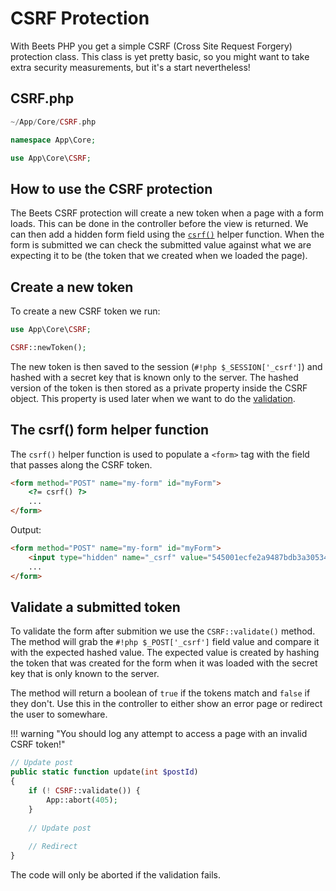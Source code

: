 # CSRF Protection

With Beets PHP you get a simple CSRF (Cross Site Request Forgery) protection class. This class is yet pretty basic, so you might want to take extra security measurements, but it's a start nevertheless!

## CSRF.php

```php title="Location"
~/App/Core/CSRF.php
```

```php title="Namespace"
namespace App\Core;
```

```php title="Import"
use App\Core\CSRF;
```

## How to use the CSRF protection

The Beets CSRF protection will create a new token when a page with a form loads. This can be done in the controller before the view is returned. We can then add a hidden form field using the [`csrf()`](#the-csrf-form-helper-function) helper function. When the form is submitted we can check the submitted value against what we are expecting it to be (the token that we created when we loaded the page).

## Create a new token

To create a new CSRF token we run:

```php
use App\Core\CSRF;

CSRF::newToken();
```

The new token is then saved to the session (`#!php $_SESSION['_csrf']`) and hashed with a secret key that is known only to the server. The hashed version of the token is then stored as a private property inside the CSRF object. This property is used later when we want to do the [validation](#validate-a-submitted-token).

## The csrf() form helper function

The `csrf()` helper function is used to populate a `<form>` tag with the field that passes along the CSRF token.

```html
<form method="POST" name="my-form" id="myForm">
	<?= csrf() ?>
	...
</form>
```

Output:

```html
<form method="POST" name="my-form" id="myForm">
	<input type="hidden" name="_csrf" value="545001ecfe2a9487bdb3a30534ebcaf9fa72456305863cb2aa3a09afaa6ce524">
	...
</form>
```

## Validate a submitted token

To validate the form after submition we use the `CSRF::validate()` method. The method will grab the `#!php $_POST['_csrf']` field value and compare it with the expected hashed value. The expected value is created by hashing the token that was created for the form when it was loaded with the secret key that is only known to the server.

The method will return a boolean of `true` if the tokens match and `false` if they don't. Use this in the controller to either show an error page or redirect the user to somewhare.

!!! warning "You should log any attempt to access a page with an invalid CSRF token!"

```php
// Update post
public static function update(int $postId)
{
	if (! CSRF::validate()) {
		App::abort(405);
	}
	
	// Update post
	
	// Redirect
}
```

The code will only be aborted if the validation fails.